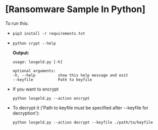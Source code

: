 # [Ransomware Sample In Python]
To run this:
- `pip3 install -r requirements.txt`
- 
    ```
    python crypt --help
    ```
    **Output:**
    ```
    usage: losgeld.py [-h]

    optional arguments:
    -h, --help          show this help message and exit
    --keyfile           Path to keyfile
    ```
- If you want to encrypt
    ```
    python losgeld.py --action encrypt
    ```
- To decrypt it ('Path to keyfile must be specified after --keyfile for decryption'):
    ```
    python losgeld.py --action decrypt --keyfile ./path/to/keyfile
    ```
